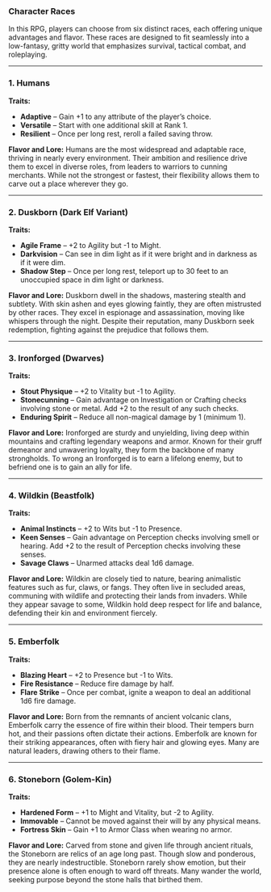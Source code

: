 ### Character Races

In this RPG, players can choose from six distinct races, each offering unique advantages and flavor. These races are designed to fit seamlessly into a low-fantasy, gritty world that emphasizes survival, tactical combat, and roleplaying.

---

### 1. Humans

**Traits:**

- **Adaptive** – Gain +1 to any attribute of the player’s choice.
- **Versatile** – Start with one additional skill at Rank 1.
- **Resilient** – Once per long rest, reroll a failed saving throw.

**Flavor and Lore:**
Humans are the most widespread and adaptable race, thriving in nearly every environment. Their ambition and resilience drive them to excel in diverse roles, from leaders to warriors to cunning merchants. While not the strongest or fastest, their flexibility allows them to carve out a place wherever they go.

---

### 2. Duskborn (Dark Elf Variant)

**Traits:**

- **Agile Frame** – +2 to Agility but -1 to Might.
- **Darkvision** – Can see in dim light as if it were bright and in darkness as if it were dim.
- **Shadow Step** – Once per long rest, teleport up to 30 feet to an unoccupied space in dim light or darkness.

**Flavor and Lore:**
Duskborn dwell in the shadows, mastering stealth and subtlety. With skin ashen and eyes glowing faintly, they are often mistrusted by other races. They excel in espionage and assassination, moving like whispers through the night. Despite their reputation, many Duskborn seek redemption, fighting against the prejudice that follows them.

---

### 3. Ironforged (Dwarves)

**Traits:**

- **Stout Physique** – +2 to Vitality but -1 to Agility.
- **Stonecunning** – Gain advantage on Investigation or Crafting checks involving stone or metal. Add +2 to the result of any such checks.
- **Enduring Spirit** – Reduce all non-magical damage by 1 (minimum 1).

**Flavor and Lore:**
Ironforged are sturdy and unyielding, living deep within mountains and crafting legendary weapons and armor. Known for their gruff demeanor and unwavering loyalty, they form the backbone of many strongholds. To wrong an Ironforged is to earn a lifelong enemy, but to befriend one is to gain an ally for life.

---

### 4. Wildkin (Beastfolk)

**Traits:**

- **Animal Instincts** – +2 to Wits but -1 to Presence.
- **Keen Senses** – Gain advantage on Perception checks involving smell or hearing. Add +2 to the result of Perception checks involving these senses.
- **Savage Claws** – Unarmed attacks deal 1d6 damage.

**Flavor and Lore:**
Wildkin are closely tied to nature, bearing animalistic features such as fur, claws, or fangs. They often live in secluded areas, communing with wildlife and protecting their lands from invaders. While they appear savage to some, Wildkin hold deep respect for life and balance, defending their kin and environment fiercely.

---

### 5. Emberfolk

**Traits:**

- **Blazing Heart** – +2 to Presence but -1 to Wits.
- **Fire Resistance** – Reduce fire damage by half.
- **Flare Strike** – Once per combat, ignite a weapon to deal an additional 1d6 fire damage.

**Flavor and Lore:**
Born from the remnants of ancient volcanic clans, Emberfolk carry the essence of fire within their blood. Their tempers burn hot, and their passions often dictate their actions. Emberfolk are known for their striking appearances, often with fiery hair and glowing eyes. Many are natural leaders, drawing others to their flame.

---

### 6. Stoneborn (Golem-Kin)

**Traits:**

- **Hardened Form** – +1 to Might and Vitality, but -2 to Agility.
- **Immovable** – Cannot be moved against their will by any physical means.
- **Fortress Skin** – Gain +1 to Armor Class when wearing no armor.

**Flavor and Lore:**
Carved from stone and given life through ancient rituals, the Stoneborn are relics of an age long past. Though slow and ponderous, they are nearly indestructible. Stoneborn rarely show emotion, but their presence alone is often enough to ward off threats. Many wander the world, seeking purpose beyond the stone halls that birthed them.

